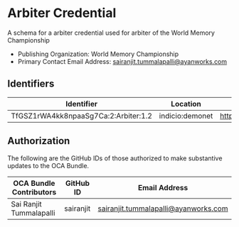 # Arbiter Credential

A schema for a arbiter credential used for arbiter of the World Memory Championship

- Publishing Organization: World Memory Championship
- Primary Contact Email Address: sairanjit.tummalapalli@ayanworks.com

## Identifiers

| Identifier                           | Location        | URL                                                         |
| ------------------------------------ | --------------- | ----------------------------------------------------------- |
| TfGSZ1rWA4kk8npaaSg7Ca:2:Arbiter:1.2 | indicio:demonet | https://indyscan.indiciotech.io/tx/IND_DEMONET/domain/54553 |

## Authorization

The following are the GitHub IDs of those authorized to make substantive updates to the OCA Bundle.

| OCA Bundle Contributors | GitHub ID | Email Address                        |
| ----------------------- | --------- | ------------------------------------ |
| Sai Ranjit Tummalapalli | sairanjit | sairanjit.tummalapalli@ayanworks.com |
